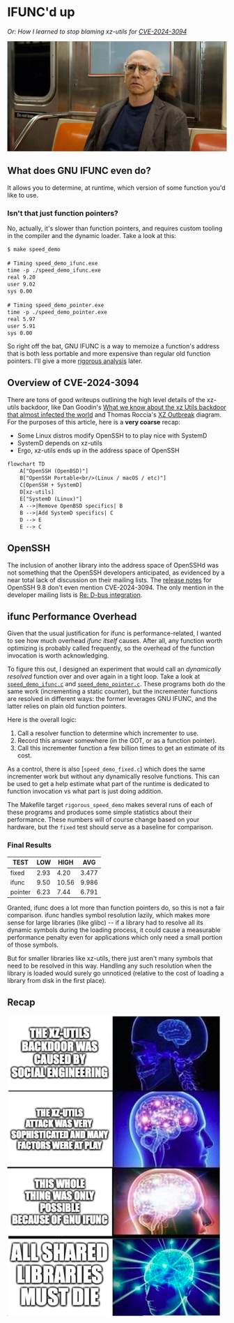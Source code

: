 # IFUNC'd up
*Or: How I learned to stop blaming xz-utils for [CVE-2024-3094][nvd]*

![I think IFUNC'd up](larry.jpeg)

## What does GNU IFUNC even do?
It allows you to determine, at runtime, which version of some function you'd
like to use.

### Isn't that just function pointers?
No, actually, it's slower than function pointers, and requires custom tooling in
the compiler and the dynamic loader. Take a look at this:

```console
$ make speed_demo

# Timing speed_demo_ifunc.exe
time -p ./speed_demo_ifunc.exe
real 9.20
user 9.02
sys 0.00

# Timing speed_demo_pointer.exe
time -p ./speed_demo_pointer.exe
real 5.97
user 5.91
sys 0.00
```

So right off the bat, GNU IFUNC is a way to memoize a function's address that is
both less portable and more expensive than regular old function pointers. I'll
give a more [rigorous analysis](#ifunc-performance-overhead) later.

## Overview of CVE-2024-3094
There are tons of good writeups outlining the high level details
of the xz-utils backdoor, like Dan Goodin's [What we know about the xz
Utils backdoor that almost infected the world][goodin1] and Thomas
Roccia's [XZ Outbreak][fr0gger] diagram. For the purposes of this
article, here is a **very coarse** recap:

* Some Linux distros modify OpenSSH to to play nice with SystemD
* SystemD depends on xz-utils
* Ergo, xz-utils ends up in the address space of OpenSSH

```mermaid
flowchart TD
    A["OpenSSH (OpenBSD)"]
    B["OpenSSH Portable<br/>(Linux / macOS / etc)"]
    C[OpenSSH + SystemD]
    D[xz-utils]
    E["SystemD (Linux)"]
    A -->|Remove OpenBSD specifics| B
    B -->|Add SystemD specifics| C
    D --> E
    E --> C
```

## OpenSSH
The inclusion of another library into the address space of OpenSSHd was
not something that the OpenSSH developers anticipated, as evidenced by a
near total lack of discussion on their mailing lists.  The [release
notes][OpenSSH9.8p1] for OpenSSH 9.8 don't even mention CVE-2024-3094.
The only mention in the developer mailing lists is [Re: D-bus
integration][openssh-unix-dev].


## ifunc Performance Overhead
Given that the usual justification for ifunc is performance-related, I wanted to
see how much overhead *ifunc itself* causes. After all, any function worth
optimizing is probably called frequently, so the overhead of the function
invocation is worth acknowledging.

To figure this out, I designed an experiment that would call an *dynamically
resolved* function over and over again in a tight loop.  Take a look at
[`speed_demo_ifunc.c`](speed_demo_ifunc.c) and
[`speed_demo_pointer.c`](speed_demo_pointer.c).  These programs both do the same
work (incrementing a static counter), but the incrementer functions are resolved
in different ways: the former leverages GNU IFUNC, and the latter relies on
plain old function pointers.

Here is the overall logic:

1. Call a resolver function to determine which incrementer to use.
1. Record this answer somewhere (in the GOT, or as a function pointer).
1. Call this incrementer function a few billion times to get an estimate of its
   cost.

As a control, there is also [`speed_demo_fixed.c`] which does the same
incrementer work but without any dynamically resolve functions. This can be used
to get a help estimate what part of the runtime is dedicated to function
invocation vs what part is just doing addition.

The Makefile target `rigorous_speed_demo` makes several runs of each of these
programs and produces some simple statistics about their performance. These
numbers will of course change based on your hardware, but the `fixed` test
should serve as a baseline for comparison.

### Final Results
| TEST    | LOW  | HIGH | AVG   |
|---------|------|------|-------|
| fixed   | 2.93 | 4.20 | 3.477 |
| ifunc   | 9.50 | 10.56| 9.986 |
| pointer | 6.23 | 7.44 | 6.791 |

Granted, ifunc does a lot more than function pointers do, so this is not a fair
comparison. ifunc handles symbol resolution lazily, which makes more sense for
large libraries (like glibc) -- if a library had to resolve all its dynamic
symbols during the loading process, it could cause a measurable performance
penalty even for applications which only need a small portion of those symbols.

But for smaller libraries like xz-utils, there just aren't many symbols that
need to be resolved in this way. Handling any such resolution when the library
is loaded would surely go unnoticed (relative to the cost of loading a library
from disk in the first place).

## Recap
![Yes, all shared libraries](brain.png)

[fr0gger]: https://infosec.exchange/@fr0gger/112189232773640259
[goodin1]: https://arstechnica.com/security/2024/04/what-we-know-about-the-xz-utils-backdoor-that-almost-infected-the-world/
[nvd]: https://nvd.nist.gov/vuln/detail/CVE-2024-3094
[OpenSSH9.8p1]: https://www.openssh.com/releasenotes.html#9.8p1
[openssh-unix-dev]: https://marc.info/?l=openssh-unix-dev&m=171288895109872&w=2
[sourceware]: https://sourceware.org/glibc/wiki/GNU_IFUNC
